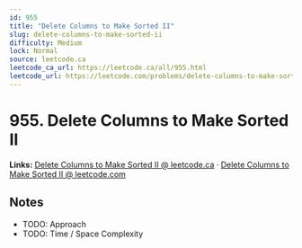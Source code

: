 ```yaml
--- 
id: 955
title: "Delete Columns to Make Sorted II"
slug: delete-columns-to-make-sorted-ii
difficulty: Medium
lock: Normal
source: leetcode.ca
leetcode_ca_url: https://leetcode.ca/all/955.html
leetcode_url: https://leetcode.com/problems/delete-columns-to-make-sorted-ii/
---
```


# 955. Delete Columns to Make Sorted II

**Links:** [Delete Columns to Make Sorted II @ leetcode.ca](https://leetcode.ca/all/955.html) · [Delete Columns to Make Sorted II @ leetcode.com](https://leetcode.com/problems/delete-columns-to-make-sorted-ii/)

## Notes
- TODO: Approach
- TODO: Time / Space Complexity
